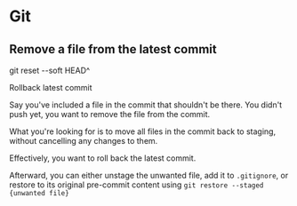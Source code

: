 # Git

## Remove a file from the latest commit

<tldr><code-block lang="shell"> git reset --soft HEAD^ </code-block><p>Rollback latest commit</p></tldr>
Say you've included a file in the commit that shouldn't be there.
You didn't push yet, you want to remove the file from the commit.

What you're looking for is to move all files in the commit back to staging, without cancelling any changes to them.

Effectively, you want to roll back the latest commit.

Afterward, you can either unstage the unwanted file, add it to `.gitignore`, or restore to its original pre-commit content using 
`git restore --staged {unwanted file}`